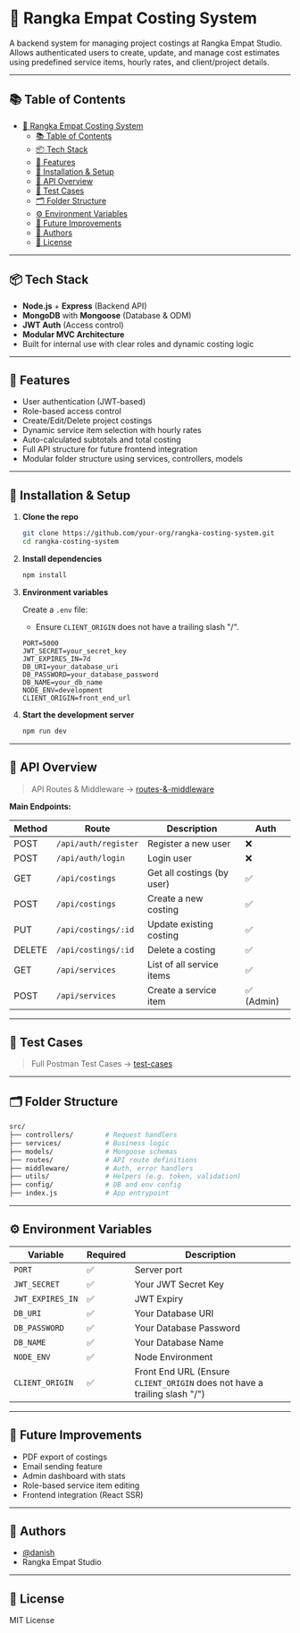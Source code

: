 # 🧮 Rangka Empat Costing System

A backend system for managing project costings at Rangka Empat Studio. Allows authenticated users to create, update, and manage cost estimates using predefined service items, hourly rates, and client/project details.

---

## 📚 Table of Contents

- [🧮 Rangka Empat Costing System](#-rangka-empat-costing-system)
  - [📚 Table of Contents](#-table-of-contents)
  - [📦 Tech Stack](#-tech-stack)
  - [🚀 Features](#-features)
  - [🧰 Installation \& Setup](#-installation--setup)
  - [🧪 API Overview](#-api-overview)
  - [📝 Test Cases](#-test-cases)
  - [🗂 Folder Structure](#-folder-structure)
  - [⚙️ Environment Variables](#️-environment-variables)
  - [📌 Future Improvements](#-future-improvements)
  - [👤 Authors](#-authors)
  - [📝 License](#-license)

---

## 📦 Tech Stack

- **Node.js** + **Express** (Backend API)
- **MongoDB** with **Mongoose** (Database & ODM)
- **JWT Auth** (Access control)
- **Modular MVC Architecture**
- Built for internal use with clear roles and dynamic costing logic

---

## 🚀 Features

- User authentication (JWT-based)
- Role-based access control
- Create/Edit/Delete project costings
- Dynamic service item selection with hourly rates
- Auto-calculated subtotals and total costing
- Full API structure for future frontend integration
- Modular folder structure using services, controllers, models

---

## 🧰 Installation & Setup

1. **Clone the repo**

   ```bash
   git clone https://github.com/your-org/rangka-costing-system.git
   cd rangka-costing-system
   ```

2. **Install dependencies**

   ```bash
   npm install
   ```

3. **Environment variables**

   Create a `.env` file:

   - Ensure `CLIENT_ORIGIN` does not have a trailing slash "/".

   ```env
   PORT=5000
   JWT_SECRET=your_secret_key
   JWT_EXPIRES_IN=7d
   DB_URI=your_database_uri
   DB_PASSWORD=your_database_password
   DB_NAME=your_db_name
   NODE_ENV=development
   CLIENT_ORIGIN=front_end_url
   ```

4. **Start the development server**

   ```bash
   npm run dev
   ```

---

## 🧪 API Overview

> API Routes & Middleware -> [routes-&-middleware](./docs/routes-overview.md)

**Main Endpoints:**

| Method | Route                | Description                | Auth       |
| ------ | -------------------- | -------------------------- | ---------- |
| POST   | `/api/auth/register` | Register a new user        | ❌         |
| POST   | `/api/auth/login`    | Login user                 | ❌         |
| GET    | `/api/costings`      | Get all costings (by user) | ✅         |
| POST   | `/api/costings`      | Create a new costing       | ✅         |
| PUT    | `/api/costings/:id`  | Update existing costing    | ✅         |
| DELETE | `/api/costings/:id`  | Delete a costing           | ✅         |
| GET    | `/api/services`      | List of all service items  | ✅         |
| POST   | `/api/services`      | Create a service item      | ✅ (Admin) |

---

## 📝 Test Cases

> Full Postman Test Cases -> [test-cases](./docs/postman-test-cases.md)

---

## 🗂 Folder Structure

```bash
src/
├── controllers/        # Request handlers
├── services/           # Business logic
├── models/             # Mongoose schemas
├── routes/             # API route definitions
├── middleware/         # Auth, error handlers
├── utils/              # Helpers (e.g. token, validation)
├── config/             # DB and env config
├── index.js            # App entrypoint
```

---

## ⚙️ Environment Variables

| Variable         | Required | Description                                                               |
| ---------------- | -------- | ------------------------------------------------------------------------- |
| `PORT`           | ✅       | Server port                                                               |
| `JWT_SECRET`     | ✅       | Your JWT Secret Key                                                       |
| `JWT_EXPIRES_IN` | ✅       | JWT Expiry                                                                |
| `DB_URI`         | ✅       | Your Database URI                                                         |
| `DB_PASSWORD`    | ✅       | Your Database Password                                                    |
| `DB_NAME`        | ✅       | Your Database Name                                                        |
| `NODE_ENV`       | ✅       | Node Environment                                                          |
| `CLIENT_ORIGIN`  | ✅       | Front End URL (Ensure `CLIENT_ORIGIN` does not have a trailing slash "/") |

---

## 📌 Future Improvements

- PDF export of costings
- Email sending feature
- Admin dashboard with stats
- Role-based service item editing
- Frontend integration (React SSR)

---

## 👤 Authors

- [@danish](https://github.com/hazimdanishhh)
- Rangka Empat Studio

---

## 📝 License

MIT License
